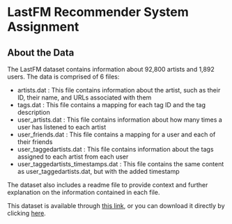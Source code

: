 # LastFM Recommender System Assignment

## About the Data

The LastFM dataset contains information about 92,800 artists and 1,892 users. The data is comprised of 6 files:

- artists.dat : This file contains information about the artist, such as their ID, their name, and URLs associated with them
- tags.dat : This file contains a mapping for each tag ID and the tag description
- user_artists.dat : This file contains information about how many times a user has listened to each artist
- user_friends.dat : This file contains a mapping for a user and each of their friends
- user_taggedartists.dat : This file contains information about the tags assigned to each artist from each user
- user_taggedartists_timestamps.dat : This file contains the same content as user_taggedartists.dat, but with the added timestamp

The dataset also includes a readme file to provide context and further explanation on the information contained in each file. 

This dataset is available through [this link](https://grouplens.org/datasets/hetrec-2011/), or you can download it directly by clicking [here](http://files.grouplens.org/datasets/hetrec2011/hetrec2011-lastfm-2k.zip).
